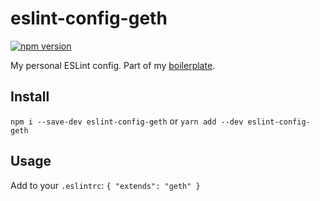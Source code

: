 # eslint-config-geth

[![npm version](https://badge.fury.io/js/eslint-config-geth.svg)](https://badge.fury.io/js/eslint-config-geth)

My personal ESLint config. Part of my [boilerplate](https://github.com/vansosnin/boilerplate-geth).

## Install
`npm i --save-dev eslint-config-geth`
or
`yarn add --dev eslint-config-geth`

## Usage
Add to your `.eslintrc`:
`{
    "extends": "geth"
}`
